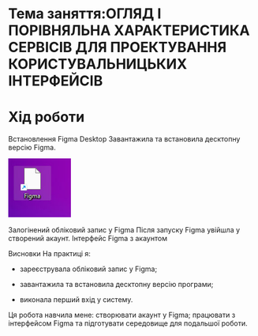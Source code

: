 
# Тема заняття:ОГЛЯД І ПОРІВНЯЛЬНА ХАРАКТЕРИСТИКА СЕРВІСІВ ДЛЯ ПРОЕКТУВАННЯ КОРИСТУВАЛЬНИЦЬКИХ ІНТЕРФЕЙСІВ

# Хід роботи
Встановлення Figma Desktop
Завантажила та встановила десктопну версію Figma.

![Встановлення Figma](Imagens/figma.jpg)


Залогінений обліковий запис у Figma
Після запуску Figma увійшла у створений акаунт. Інтерфейс Figma з акаунтом

Висновки
На практиці я:

- зареєструвала обліковий запис у Figma;
* завантажила та встановила десктопну версію програми;
+ виконала перший вхід у систему.

Ця робота навчила мене:
створювати акаунт у Figma;
працювати з інтерфейсом Figma та підготувати середовище для подальшої роботи.





